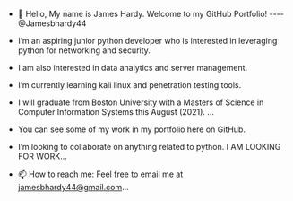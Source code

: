 - 👋 Hello, My name is James Hardy. Welcome to my GitHub Portfolio!         ---- @Jamesbhardy44  

- I’m an aspiring junior python developer who is interested in leveraging python for networking and security. 
- I am also interested in data analytics and server management.
- I’m currently learning kali linux and penetration testing tools. 

- I will graduate from Boston University with a Masters of Science in Computer Information Systems this August (2021). ...
- You can see some of my work in my portfolio here on GitHub.

- I’m looking to collaborate on anything related to python. I AM LOOKING FOR WORK...
- 📫 How to reach me: Feel free to email me at jamesbhardy44@gmail.com...

<!---
Jamesbhardy44/Jamesbhardy44 is a ✨ special ✨ repository because its `README.md` (this file) appears on your GitHub profile.
You can click the Preview link to take a look at your changes.
--->
